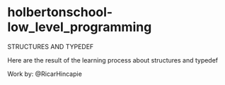 # holbertonschool-low_level_programming

STRUCTURES AND TYPEDEF 

Here are the result of the learning process about structures and typedef

Work by: @RicarHincapie

